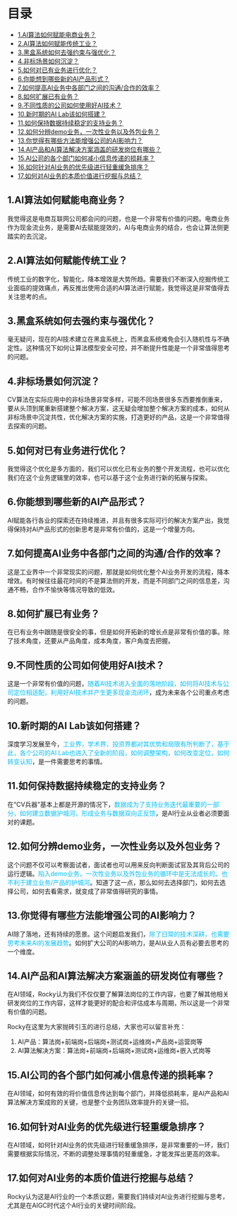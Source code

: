 # 目录

- [1.AI算法如何赋能电商业务？](#user-content-1.ai算法如何赋能电商业务？)
- [2.AI算法如何赋能传统工业？](#user-content-2.ai算法如何赋能传统工业？)
- [3.黑盒系统如何去强约束与强优化？](#user-content-3.黑盒系统如何去强约束与强优化？)
- [4.非标场景如何沉淀？](#user-content-4.非标场景如何沉淀？)
- [5.如何对已有业务进行优化？](#user-content-5.如何对已有业务进行优化？)
- [6.你能想到哪些新的AI产品形式？](#user-content-6.你能想到哪些新的ai产品形式？)
- [7.如何提高AI业务中各部门之间的沟通/合作的效率？](#user-content-7.如何提高ai业务中各部门之间的沟通合作的效率？)
- [8.如何扩展已有业务？](#user-content-8.如何扩展已有业务？)
- [9.不同性质的公司如何使用好AI技术？](#user-content-9.不同性质的公司如何使用好ai技术？)
- [10.新时期的AI Lab该如何搭建？](#user-content-10.新时期的ai-lab该如何搭建？)
- [11.如何保持数据持续稳定的支持业务？](#user-content-11.如何保持数据持续稳定的支持业务？)
- [12.如何分辨demo业务，一次性业务以及外包业务？](#user-content-12.如何分辨demo业务，一次性业务以及外包业务？)
- [13.你觉得有哪些方法能增强公司的AI影响力？](#user-content-13.你觉得有哪些方法能增强公司的ai影响力？)
- [14.AI产品和AI算法解决方案涵盖的研发岗位有哪些？](#user-content-14.AI产品和AI算法解决方案涵盖的研发岗位有哪些？)
- [15.AI公司的各个部门如何减小信息传递的损耗率？](#user-content-15.AI公司的各个部门如何减小信息传递的损耗率？)
- [16.如何针对AI业务的优先级进行轻重缓急排序？](#user-content-16.如何针对AI业务的优先级进行轻重缓急排序？)
- [17.如何对AI业务的本质价值进行挖掘与总结？](#user-content-17.如何对AI业务的本质价值进行挖掘与总结？)


<h2 id="1.ai算法如何赋能电商业务？">1.AI算法如何赋能电商业务？</h2>

我觉得这是电商互联网公司都会问的问题，也是一个非常有价值的问题。电商业务作为现金流业务，是需要AI去赋能提效的，AI与电商业务的结合，也会让算法侧更踏实的去沉淀。

  
<h2 id="2.ai算法如何赋能传统工业？">2.AI算法如何赋能传统工业？</h2>

传统工业的数字化，智能化，降本增效是大势所趋。需要我们不断深入挖掘传统工业面临的提效痛点，再反推出使用合适的AI算法进行赋能，我觉得这是非常值得去关注思考的点。


<h2 id="3.黑盒系统如何去强约束与强优化？">3.黑盒系统如何去强约束与强优化？</h2>

毫无疑问，现在的AI技术建立在黑盒系统上，而黑盒系统难免会引入随机性与不确定性。这种情况下如何让算法模型安全可控，并不断提升性能是一个非常值得思考的问题。


<h2 id="4.非标场景如何沉淀？">4.非标场景如何沉淀？</h2>
  
CV算法在实际应用中的非标场景非常多样，可能不同场景很多东西要推倒重来，要从头顶到尾重新搭建整个解决方案，这无疑会增加整个解决方案的成本，如何从非标场景中沉淀共性，优化解决方案的实施，打造更好的产品，这是一个非常值得去探索的问题。


<h2 id="5.如何对已有业务进行优化？">5.如何对已有业务进行优化？</h2>
  
我觉得这个优化是多方面的，我们可以优化已有业务的整个开发流程，也可以优化我们在这个业务逻辑里的效率，也可以基于这个业务进行新的拓展与探索。

  
<h2 id="6.你能想到哪些新的ai产品形式？">6.你能想到哪些新的AI产品形式？</h2>
  
AI赋能各行各业的探索还在持续推进，并且有很多实际可行的解决方案产出，我觉得保持对AI产品形式的创新思考是非常有价值的，这是一个增量方向。

  
<h2 id="7.如何提高ai业务中各部门之间的沟通合作的效率？">7.如何提高AI业务中各部门之间的沟通/合作的效率？</h2>
  
这是工业界中一个非常现实的问题，那就是如何优化整个AI业务开发的流程，降本增效。有时候往往最花时间的不是算法侧的开发，而是不同部门之间的信息差，沟通不畅，合作不愉快等情况导致的低效。

  
<h2 id="8.如何扩展已有业务？">8.如何扩展已有业务？</h2>
  
在已有业务中跟随是很安全的事，但是如何开拓新的增长点是非常有价值的事。除了技术角度，还要从产品角度，成本角度，客户角度去把握。


<h2 id="9.不同性质的公司如何使用好ai技术？">9.不同性质的公司如何使用好AI技术？</h2>

这是一个非常有价值的问题，<font color=DeepSkyBlue>随着AI技术进入全面的落地阶段，如何将AI技术与公司定位相适配，利用好AI技术并产生更多现金流闭环</font>，成为未来各个公司重点考虑的问题。


<h2 id="10.新时期的ai-lab该如何搭建？">10.新时期的AI Lab该如何搭建？</h2>
  
深度学习发展至今，<font color=DeepSkyBlue>工业界，学术界，投资界都对其优势和局限有所判断了，基于此，各个公司的AI Lab也进入了全新的阶段，如何调整架构，如何改变定位，如何转变认知</font>，是一件需要思考的事情。


<h2 id="11.如何保持数据持续稳定的支持业务？">11.如何保持数据持续稳定的支持业务？</h2>

在“CV兵器”基本上都是开源的情况下，<font color=DeepSkyBlue>数据成为了支持业务迭代最重要的一部分，如何建立数据护城河，形成业务与数据双向正反馈</font>，是AI行业从业者必须要面对的课题。


<h2 id="12.如何分辨demo业务，一次性业务以及外包业务？">12.如何分辨demo业务，一次性业务以及外包业务？</h2>
  
这个问题不仅可以考察面试者，面试者也可以用来反向判断面试官及其背后公司的运行逻辑。<font color=DeepSkyBlue>陷入demo业务，一次性业务以及外包业务的循环中是无法成长的，也不利于建立业务/产品的护城河</font>。知道了这一点，那么如何去选择部门，如何去选择公司，如何去看需求，就变成了非常值得研究的事情。


<h2 id="13.你觉得有哪些方法能增强公司的ai影响力？">13.你觉得有哪些方法能增强公司的AI影响力？</h2>

AI除了落地，还有持续的愿景。这个问题启发我们，<font color=DeepSkyBlue>除了日常的技术深耕，也需要思考未来AI的发展趋势</font>。如何扩大公司的AI影响力，是AI从业人员有必要去思考的一个维度。


<h2 id="14.AI产品和AI算法解决方案涵盖的研发岗位有哪些？">14.AI产品和AI算法解决方案涵盖的研发岗位有哪些？</h2>

在AI领域，Rocky认为我们不仅仅要了解算法岗位的工作内容，也要了解其他相关研发岗位的工作内容，这样才能更好的配合和评估成本与周期，所以这是一个非常有价值的问题。

Rocky在这里为大家抛砖引玉的进行总结，大家也可以留言补充：
1. AI产品：算法岗+前端岗+后端岗+测试岗+运维岗+产品岗+运营岗等
2. AI算法解决方案：算法岗+前端岗+后端岗+测试岗+运维岗+嵌入式岗等


<h2 id="15.AI公司的各个部门如何减小信息传递的损耗率？">15.AI公司的各个部门如何减小信息传递的损耗率？</h2>

在AI领域，如何有效的将价值信息传达到每个部门，并降低损耗率，是AI产品和AI算法解决方案成败的关键，也是整个业务团队效率提升的关键一招。


<h2 id="16.如何针对AI业务的优先级进行轻重缓急排序？">16.如何针对AI业务的优先级进行轻重缓急排序？</h2>

在AI领域，如何针对AI业务的优先级进行轻重缓急排序，是非常重要的一环，我们需要根据实际情况，不断的调整处理事情的轻重缓急，才能发挥出更高的效率。


<h2 id="17.如何对AI业务的本质价值进行挖掘与总结？">17.如何对AI业务的本质价值进行挖掘与总结？</h2>

Rocky认为这是AI行业的一个本质议题，需要我们持续对AI业务进行挖掘与思考，尤其是在AIGC时代这个AI行业的关键时间阶段。
